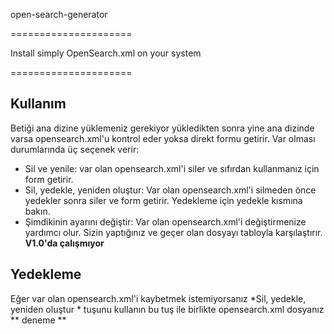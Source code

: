 open-search-generator

=====================

Install simply OpenSearch.xml on your system

=====================


## Kullanım

Betiği ana dizine yüklemeniz gerekiyor yükledikten sonra yine ana dizinde varsa  opensearch.xml'u kontrol eder yoksa direkt formu getirir. Var olması durumlarında üç seçenek verir:
- Sil ve yenile: var olan opensearch.xml'i siler ve sıfırdan kullanmanız için form getirir.
- Sil, yedekle, yeniden oluştur: Var olan opensearch.xml'i silmeden önce yedekler sonra siler ve form getirir. Yedekleme için yedekle kısmına bakın.
- Şimdikinin ayarını değiştir: Var olan opensearch.xml'i değiştirmenize yardımcı olur. Sizin yaptığınız ve geçer olan dosyayı tabloyla karşılaştırır. **V1.0'da çalışmıyor**
## Yedekleme
Eğer var olan opensearch.xml'i kaybetmek istemiyorsanız *Sil, yedekle, yeniden oluştur * tuşunu kullanın bu tuş ile birlikte opensearch.xml dosyanız  ** deneme **
